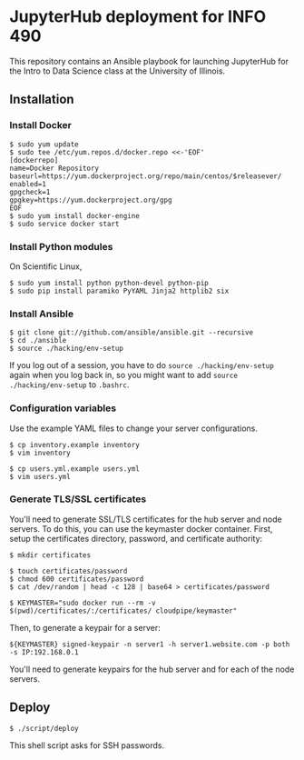 # JupyterHub deployment for INFO 490

This repository contains an Ansible playbook for launching JupyterHub for the
Intro to Data Science class at the University of Illinois.

## Installation

### Install Docker

```shell
$ sudo yum update
$ sudo tee /etc/yum.repos.d/docker.repo <<-'EOF'
[dockerrepo]
name=Docker Repository
baseurl=https://yum.dockerproject.org/repo/main/centos/$releasever/
enabled=1
gpgcheck=1
gpgkey=https://yum.dockerproject.org/gpg
EOF
$ sudo yum install docker-engine
$ sudo service docker start
```

### Install Python modules

On Scientific Linux,

```shell
$ sudo yum install python python-devel python-pip
$ sudo pip install paramiko PyYAML Jinja2 httplib2 six
```

### Install Ansible

```shell
$ git clone git://github.com/ansible/ansible.git --recursive
$ cd ./ansible
$ source ./hacking/env-setup
```

If you log out of a session, you have to do `source ./hacking/env-setup` again
when you log back in, so you might want to add `source ./hacking/env-setup` to
`.bashrc`.

### Configuration variables

Use the example YAML files to change your server configurations.

```shell
$ cp inventory.example inventory
$ vim inventory
```

```shell
$ cp users.yml.example users.yml
$ vim users.yml
```

### Generate TLS/SSL certificates

You'll need to generate SSL/TLS certificates for the hub server and node servers.
To do this, you can use the keymaster docker container.
First, setup the certificates directory, password, and certificate authority:

```shell
$ mkdir certificates

$ touch certificates/password
$ chmod 600 certificates/password
$ cat /dev/random | head -c 128 | base64 > certificates/password

$ KEYMASTER="sudo docker run --rm -v $(pwd)/certificates/:/certificates/ cloudpipe/keymaster"
```

Then, to generate a keypair for a server:

```shell
${KEYMASTER} signed-keypair -n server1 -h server1.website.com -p both -s IP:192.168.0.1
```

You'll need to generate keypairs for the hub server and for each of the node servers.

## Deploy

```shell
$ ./script/deploy
```

This shell script asks for SSH passwords.
